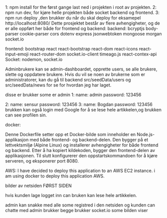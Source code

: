

1: npm install for the først gange last ned i projekten i root av projekten.
2: npm run dev, for kjøre helle projekten både socket backend og frontend.
3: npm run deploy ,den brukker du når du skal deploy for eksamepel http://localhost:8080/ 
Dette prosjektet består av flere avhengigheter, og de er alle oppført her både for frontend og backend:
backend:
    bcryptjs
    body-parser
    cookie-parser
    cors
    dotenv
    express
    jsonwebtoken
    mongoose
    morgan
    socket.io

frontend:
    bootstrap
    react
    react-bootstrap
    react-dom
    react-icons
    react-input-emoji
    react-router-dom
    socket.io-client
    timeago.js
    react-contex-api
Socket:
   nodemon,
   socket.io


Adminbrukere kan se admin-dashboardet, opprette users, se alle brukere, slette og oppdatere brukere.
Hvis du vil se noen av brukerne som er administratorer, kan du gå til backend src/seedData/users og src/seedData/news for se for hvordan jeg har laget.


disse er brukker some er admin
1:
  name: admin
  password: 123456
 
2: 
  name: sensur
  password: 123456
3:
  name: Bogdan
  password: 123456
brukken kan også login med Google for å se lese hele artikkelen,og brukken can see profilen sin.

docker:

Denne Dockerfile setter opp et Docker-bilde som inneholder en Node.js-applikasjon med både frontend- og backend-delen. Den bygger på et lettvektsmiljø (Alpine Linux) og installerer avhengigheter for både frontend og backend. Etter å ha kopiert kildekoden, bygger den frontend-delen av applikasjonen. Til slutt konfigurerer den oppstartskommandoen for å kjøre serveren, og eksponerer port 8080.


AWS:
 I have decided to deploy this application to an AWS EC2 instance.
 i am using docker to deploy this application AWS.



 bilder av netsiden
 FØRST SIDEN


hvis kunden lage logget inn  can bruken kan lese hele artikkelen.



admin kan snakke med alle some registred i den netsiden og kunden can chatte med admin brukker begge brukker socket.io some bilden viser 














